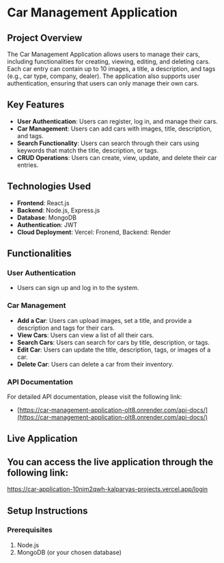 # Car Management Application

## Project Overview

The Car Management Application allows users to manage their cars, including functionalities for creating, viewing, editing, and deleting cars. Each car entry can contain up to 10 images, a title, a description, and tags (e.g., car type, company, dealer). The application also supports user authentication, ensuring that users can only manage their own cars.

## Key Features

- **User Authentication**: Users can register, log in, and manage their cars.
- **Car Management**: Users can add cars with images, title, description, and tags.
- **Search Functionality**: Users can search through their cars using keywords that match the title, description, or tags.
- **CRUD Operations**: Users can create, view, update, and delete their car entries.

## Technologies Used

- **Frontend**: React.js
- **Backend**: Node.js, Express.js
- **Database**: MongoDB
- **Authentication**: JWT
- **Cloud Deployment**: Vercel: Fronend, Backend: Render

## Functionalities

### User Authentication

- Users can sign up and log in to the system.

### Car Management

- **Add a Car**: Users can upload images, set a title, and provide a description and tags for their cars.
- **View Cars**: Users can view a list of all their cars.
- **Search Cars**: Users can search for cars by title, description, or tags.
- **Edit Car**: Users can update the title, description, tags, or images of a car.
- **Delete Car**: Users can delete a car from their inventory.

### API Documentation

For detailed API documentation, please visit the following link:

- [https://car-management-application-olt8.onrender.com/api-docs/](https://car-management-application-olt8.onrender.com/api-docs/)

## Live Application

## You can access the live application through the following link:
https://car-application-10njm2qwh-kalparyas-projects.vercel.app/login

## Setup Instructions

### Prerequisites

1. Node.js
2. MongoDB (or your chosen database)
